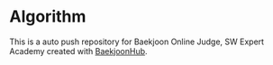 # Algorithm
This is a auto push repository for Baekjoon Online Judge, SW Expert Academy created with [BaekjoonHub](https://github.com/BaekjoonHub/BaekjoonHub).
